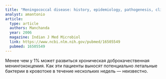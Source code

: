 ```yaml
---
title: "Meningococcal disease: history, epidemiology, pathogenesis, clinical manifestations, diagnosis, antimicrobial susceptibility and prevention"
analyst: amantonio
article:
  type: article
  authors: Manchanda
  year: 2006
  magazine: Indian J Med Microbiol
  link: https://www.ncbi.nlm.nih.gov/pubmed/16505549
  pubmed: 16505549
---
```


Менее чем у 1% может развиться хроническая доброкачественная менингококцемия. Как эти пациенты выносят потенциально летальные бактерии в кровотоке в течение нескольких недель — неизвестно.
